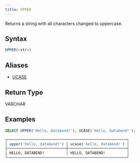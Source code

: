 ```yaml
---
title: UPPER
---
```


Returns a string with all characters changed to uppercase.

## Syntax

```sql
UPPER(<str>)
```

## Aliases

- [UCASE](ucase.md)

## Return Type

VARCHAR

## Examples

```sql
SELECT UPPER('Hello, Databend!'), UCASE('Hello, Databend!');

┌───────────────────────────────────────────────────────┐
│ upper('hello, databend!') │ ucase('hello, databend!') │
├───────────────────────────┼───────────────────────────┤
│ HELLO, DATABEND!          │ HELLO, DATABEND!          │
└───────────────────────────────────────────────────────┘
```